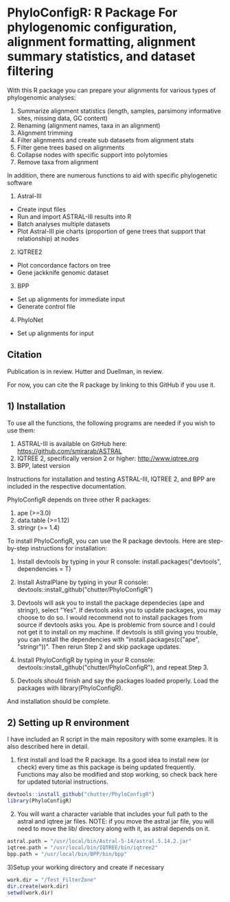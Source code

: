# PhyloConfigR: R Package For phylogenomic configuration, alignment formatting, alignment summary statistics, and dataset filtering

With this R package you can prepare your alignments for various types of phylogenomic analyses: 
1) Summarize alignment statistics (length, samples, parsimony informative sites, missing data, GC content) 
2) Renaming (alignment names, taxa in an alignment)
3) Alignment trimming
4) Filter alignments and create sub datasets from alignment stats
5) Filter gene trees based on alignments
6) Collapse nodes with specific support into polytomies
7) Remove taxa from alignment

In addition, there are numerous functions to aid with specific phylogenetic software
1) Astral-III
  - Create input files
  - Run and import ASTRAL-III results into R
  - Batch analyses multiple datasets
  - Plot Astral-III pie charts (proportion of gene trees that support that relationship) at nodes
2) IQTREE2
  - Plot concordance factors on tree
  - Gene jackknife genomic dataset
3) BPP
  - Set up alignments for immediate input
  - Generate control file
4) PhyloNet
  - Set up alignments for input


## Citation

Publication is in review. Hutter and Duellman, in review. 

For now, you can cite the R package by linking to this GitHub if you use it. 


## 1) Installation

To use all the functions, the following programs are needed if you wish to use them:
  1) ASTRAL-III is available on GitHub here: https://github.com/smirarab/ASTRAL
  2) IQTREE 2, specifically version 2 or higher: http://www.iqtree.org
  3) BPP, latest version 
  
Instructions for installation and testing ASTRAL-III, IQTREE 2, and BPP are included in the respective documentation.

PhyloConfigR depends on three other R packages:
  1) ape (>=3.0)
  2) data.table (>=1.12)
  3) stringr (>= 1.4)
  
To install PhyloConfigR, you can use the R package devtools. Here are step-by-step instructions for installation:

1) Install devtools by typing in your R console: install.packages("devtools", dependencies = T)

2) Install AstralPlane by typing in your R console: devtools::install_github("chutter/PhyloConfigR")

3) Devtools will ask you to install the package dependecies (ape and stringr), select "Yes". If devtools asks you to update packages, you may choose to do so. I would recommend not to install packages from source if devtools asks you. Ape is problemic from source and I could not get it to install on my machine. If devtools is still giving you trouble, you can install the dependencies with "install.packages(c("ape", "stringr"))". Then rerun Step 2 and skip package updates. 

4) Install PhyloConfigR by typing in your R console: devtools::install_github("chutter/PhyloConfigR"), and repeat Step 3. 

5) Devtools should finish and say the packages loaded properly. Load the packages with library(PhyloConfigR). 

And installation should be complete. 


## 2) Setting up R environment

I have included an R script in the main repository with some examples. It is also described here in detail. 

1) first install and load the R package. Its a good idea to install new (or check) every time as this package is being updated frequently. Functions may also be modified and stop working, so check back here for updated tutorial instructions. 

```r
devtools::install_github("chutter/PhyloConfigR")
library(PhyloConfigR)

```

2) You will want a character variable that includes your full path to the astral and iqtree jar files. NOTE: if you move the astral jar file, you will need to move the lib/ directory along with it, as astral depends on it. 


```r
astral.path = "/usr/local/bin/Astral-5-14/astral.5.14.2.jar"
iqtree.path = "/usr/local/bin/IQTREE/bin/iqtree2"
bpp.path = "/usr/local/bin/BPP/bin/bpp"

```

3)Setup your working directory and create if necessary

```r
work.dir = "/Test_FilterZone"
dir.create(work.dir)
setwd(work.dir)
```


